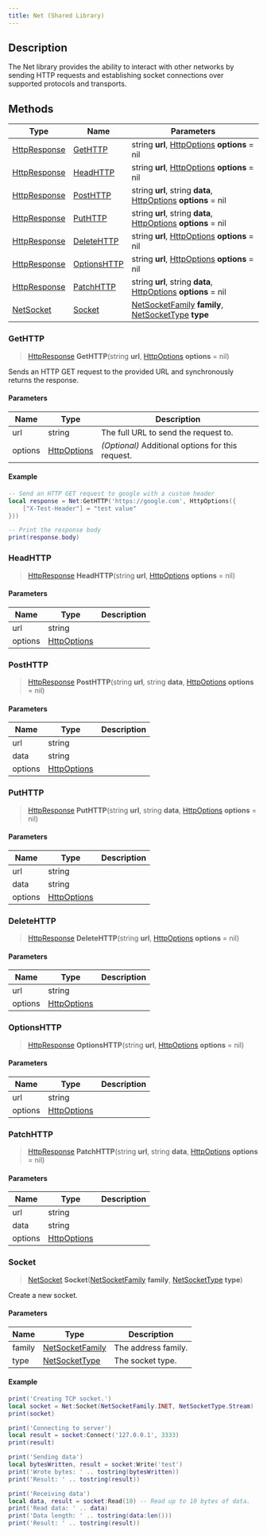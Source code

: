 ```yaml
---
title: Net (Shared Library)
---
```

## Description

The Net library provides the ability to interact with other networks by sending HTTP requests and establishing socket connections over supported protocols and transports.

## Methods

| Type                                              | Name                        | Parameters                                                                                                                       |
| ------------------------------------------------- | --------------------------- | -------------------------------------------------------------------------------------------------------------------------------- |
| [HttpResponse](/vext/ref/cls/shr/httpresponse) | [GetHTTP](#gethttp)         | string **url**, [HttpOptions](/vext/ref/cls/shr/httpoptions) **options** = nil                                                |
| [HttpResponse](/vext/ref/cls/shr/httpresponse) | [HeadHTTP](#headhttp)       | string **url**, [HttpOptions](/vext/ref/cls/shr/httpoptions) **options** = nil                                                |
| [HttpResponse](/vext/ref/cls/shr/httpresponse) | [PostHTTP](#posthttp)       | string **url**, string **data**, [HttpOptions](/vext/ref/cls/shr/httpoptions) **options** = nil                               |
| [HttpResponse](/vext/ref/cls/shr/httpresponse) | [PutHTTP](#puthttp)         | string **url**, string **data**, [HttpOptions](/vext/ref/cls/shr/httpoptions) **options** = nil                               |
| [HttpResponse](/vext/ref/cls/shr/httpresponse) | [DeleteHTTP](#deletehttp)   | string **url**, [HttpOptions](/vext/ref/cls/shr/httpoptions) **options** = nil                                                |
| [HttpResponse](/vext/ref/cls/shr/httpresponse) | [OptionsHTTP](#optionshttp) | string **url**, [HttpOptions](/vext/ref/cls/shr/httpoptions) **options** = nil                                                |
| [HttpResponse](/vext/ref/cls/shr/httpresponse) | [PatchHTTP](#patchhttp)     | string **url**, string **data**, [HttpOptions](/vext/ref/cls/shr/httpoptions) **options** = nil                               |
| [NetSocket](/vext/ref/cls/shr/netsocket)       | [Socket](#socket)           | [NetSocketFamily](/vext/ref/cls/shr/netsocketfamily) **family**, [NetSocketType](/vext/ref/cls/shr/netsockettype) **type** |

### GetHTTP

> [HttpResponse](/vext/ref/cls/shr/httpresponse) **GetHTTP**(string **url**, [HttpOptions](/vext/ref/cls/shr/httpoptions) **options** = nil)

Sends an HTTP GET request to the provided URL and synchronously returns the response.

#### Parameters

| Name    | Type                                            | Description                                       |
| ------- | ----------------------------------------------- | ------------------------------------------------- |
| url     | string                                          | The full URL to send the request to.              |
| options | [HttpOptions](/vext/ref/cls/shr/httpoptions) | *(Optional)* Additional options for this request. |

#### Example

``` lua
-- Send an HTTP GET request to google with a custom header
local response = Net:GetHTTP('https://google.com', HttpOptions({
    ["X-Test-Header"] = "test value"
}))

-- Print the response body
print(response.body)
```

### HeadHTTP

> [HttpResponse](/vext/ref/cls/shr/httpresponse) **HeadHTTP**(string **url**, [HttpOptions](/vext/ref/cls/shr/httpoptions) **options** = nil)

#### Parameters

| Name    | Type                                            | Description |
| ------- | ----------------------------------------------- | ----------- |
| url     | string                                          |             |
| options | [HttpOptions](/vext/ref/cls/shr/httpoptions) |             |

### PostHTTP

> [HttpResponse](/vext/ref/cls/shr/httpresponse) **PostHTTP**(string **url**, string **data**, [HttpOptions](/vext/ref/cls/shr/httpoptions) **options** = nil)

#### Parameters

| Name    | Type                                            | Description |
| ------- | ----------------------------------------------- | ----------- |
| url     | string                                          |             |
| data    | string                                          |             |
| options | [HttpOptions](/vext/ref/cls/shr/httpoptions) |             |

### PutHTTP

> [HttpResponse](/vext/ref/cls/shr/httpresponse) **PutHTTP**(string **url**, string **data**, [HttpOptions](/vext/ref/cls/shr/httpoptions) **options** = nil)

#### Parameters

| Name    | Type                                            | Description |
| ------- | ----------------------------------------------- | ----------- |
| url     | string                                          |             |
| data    | string                                          |             |
| options | [HttpOptions](/vext/ref/cls/shr/httpoptions) |             |

### DeleteHTTP

> [HttpResponse](/vext/ref/cls/shr/httpresponse) **DeleteHTTP**(string **url**, [HttpOptions](/vext/ref/cls/shr/httpoptions) **options** = nil)

#### Parameters

| Name    | Type                                            | Description |
| ------- | ----------------------------------------------- | ----------- |
| url     | string                                          |             |
| options | [HttpOptions](/vext/ref/cls/shr/httpoptions) |             |

### OptionsHTTP

> [HttpResponse](/vext/ref/cls/shr/httpresponse) **OptionsHTTP**(string **url**, [HttpOptions](/vext/ref/cls/shr/httpoptions) **options** = nil)

#### Parameters

| Name    | Type                                            | Description |
| ------- | ----------------------------------------------- | ----------- |
| url     | string                                          |             |
| options | [HttpOptions](/vext/ref/cls/shr/httpoptions) |             |

### PatchHTTP

> [HttpResponse](/vext/ref/cls/shr/httpresponse) **PatchHTTP**(string **url**, string **data**, [HttpOptions](/vext/ref/cls/shr/httpoptions) **options** = nil)

#### Parameters

| Name    | Type                                            | Description |
| ------- | ----------------------------------------------- | ----------- |
| url     | string                                          |             |
| data    | string                                          |             |
| options | [HttpOptions](/vext/ref/cls/shr/httpoptions) |             |

### Socket

> [NetSocket](/vext/ref/cls/shr/netsocket) **Socket**([NetSocketFamily](/vext/ref/cls/shr/netsocketfamily) **family**, [NetSocketType](/vext/ref/cls/shr/netsockettype) **type**)

Create a new socket.

#### Parameters

| Name   | Type                                                    | Description         |
| ------ | ------------------------------------------------------- | ------------------- |
| family | [NetSocketFamily](/vext/ref/cls/shr/netsocketfamily) | The address family. |
| type   | [NetSocketType](/vext/ref/cls/shr/netsockettype)     | The socket type.    |

#### Example

``` lua
print('Creating TCP socket.')
local socket = Net:Socket(NetSocketFamily.INET, NetSocketType.Stream)
print(socket)

print('Connecting to server')
local result = socket:Connect('127.0.0.1', 3333)
print(result)

print('Sending data')
local bytesWritten, result = socket:Write('test')
print('Wrote bytes: ' .. tostring(bytesWritten))
print('Result: ' .. tostring(result))

print('Receiving data')
local data, result = socket:Read(10) -- Read up to 10 bytes of data.
print('Read data: ' .. data)
print('Data length: ' .. tostring(data:len()))
print('Result: ' .. tostring(result))
```
